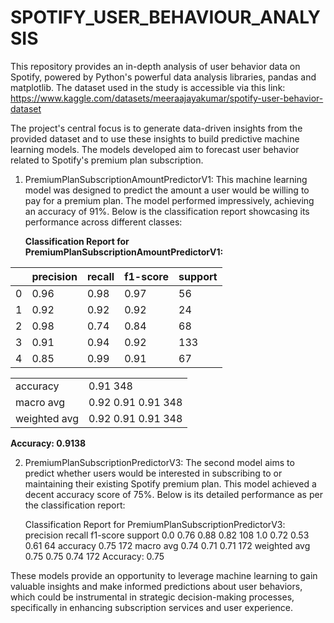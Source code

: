 # SPOTIFY_USER_BEHAVIOUR_ANALYSIS


This repository provides an in-depth analysis of user behavior data on Spotify, powered by Python's powerful data analysis libraries, pandas and matplotlib. The dataset used in the study is accessible via this link: https://www.kaggle.com/datasets/meeraajayakumar/spotify-user-behavior-dataset

The project's central focus is to generate data-driven insights from the provided dataset and to use these insights to build predictive machine learning models. The models developed aim to forecast user behavior related to Spotify's premium plan subscription.

1) PremiumPlanSubscriptionAmountPredictorV1: This machine learning model was designed to predict the amount a user would be willing to pay for a premium plan. The model performed impressively, achieving an accuracy of 91%. Below is the classification report showcasing its performance across different classes:

   **Classification Report for PremiumPlanSubscriptionAmountPredictorV1:**

|   | precision | recall | f1-score | support |
|---|-----------|--------|----------|---------|
| 0 | 0.96      | 0.98   | 0.97     | 56      |
| 1 | 0.92      | 0.92   | 0.92     | 24      |
| 2 | 0.98      | 0.74   | 0.84     | 68      |
| 3 | 0.91      | 0.94   | 0.92     | 133     |
| 4 | 0.85      | 0.99   | 0.91     | 67      |

|   |   |
|---|---|
| accuracy   | 0.91 348 |
| macro avg  | 0.92 0.91 0.91 348 |
| weighted avg | 0.92 0.91 0.91 348 |

**Accuracy: 0.9138**



2) PremiumPlanSubscriptionPredictorV3: The second model aims to predict whether users would be interested in subscribing to or maintaining their existing Spotify premium plan. This model achieved a decent accuracy score of 75%. Below is its detailed performance as per the classification report:

   Classification Report for PremiumPlanSubscriptionPredictorV3:
           precision    recall  f1-score   support
      0.0       0.76      0.88      0.82       108
      1.0       0.72      0.53      0.61        64
accuracy                           0.75       172
macro avg       0.74      0.71      0.71       172
weighted avg       0.75      0.75      0.74       172
Accuracy: 0.75


These models provide an opportunity to leverage machine learning to gain valuable insights and make informed predictions about user behaviors, which could be instrumental in strategic decision-making processes, specifically in enhancing subscription services and user experience.
